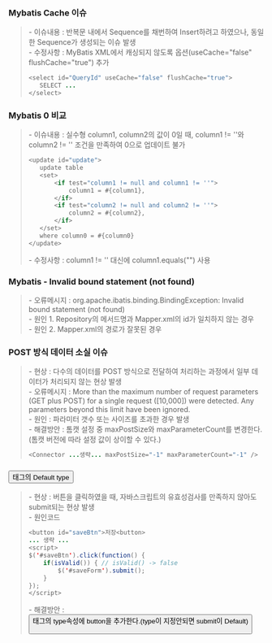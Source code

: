 ### Mybatis Cache 이슈
>   \- 이슈내용 : 반복문 내에서 Sequence를 채번하여 Insert하려고 하였으나, 동일한 Sequence가 생성되는 이슈 발생   
>   \- 수정사항 : MyBatis XML에서 캐싱되지 않도록 옵션(useCache="false" flushCache="true") 추가   
>    ```java
>    <select id="QueryId" useCache="false" flushCache="true">
>       SELECT ...
>    </select>



### Mybatis 0 비교
>   \- 이슈내용 : 실수형 column1, column2의 값이 0일 때, column1 != ''와 column2 != '' 조건을 만족하여 0으로 업데이트 불가   
>    ```java
>    <update id="update">
>       update table
>       <set>
>           <if test="column1 != null and column1 != ''">
>               column1 = #{column1},
>           </if>
>           <if test="column2 != null and column2 != ''">
>               column2 = #{column2},
>           </if>
>       </set>
>       where column0 = #{column0}
>   </update>
>    ```
>   \- 수정사항 :  column1 != '' 대신에 column1.equals("") 사용 



### Mybatis - Invalid bound statement (not found)
>   \- 오류메시지 : org.apache.ibatis.binding.BindingException: Invalid bound statement (not found)   
>   \- 원인 1.  Repository의 메서드명과 Mapper.xml의 id가 일치하지 않는 경우  
>   \- 원인 2.  Mapper.xml의 경로가 잘못된 경우   



### POST 방식 데이터 소실 이슈   
>   \- 현상 : 다수의 데이터를 POST 방식으로 전달하여 처리하는 과정에서 일부 데이터가 처리되지 않는 현상 발생   
>   \- 오류메시지 : More than the maximum number of request parameters (GET plus POST) for a single request ([10,000]) were detected. Any parameters beyond this limit have been ignored.   
>   \- 원인 : 파라미터 갯수 또는 사이즈를 초과한 경우 발생   
>   \- 해결방안 : 톰캣 설정 중 maxPostSize와 maxParameterCount를 변경한다.(톰캣 버전에 따라 설정 값이 상이할 수 있다.)   
>    ```java
>    <Connector ...생략... maxPostSize="-1" maxParameterCount="-1" />
>    ```



### <button> 태그의 Default type   
>   \- 현상 : 버튼을 클릭하였을 때, 자바스크립트의 유효성검사를 만족하지 않아도 submit되는 현상 발생      
>   \- 원인코드   
>   ```java
>   <button id="saveBtn">저장<button>   
>   ... 생략 ...     
>   <script>   
>   $('#saveBtn').click(function() {   
>       if(isValid()) { // isValid() -> false     
>           $('#saveForm').submit();   
>       }   
>   });   
>   </script>     
>   ```
>   \- 해결방안 : <button> 태그의 type속성에 button을 추가한다.(type이 지정안되면 submit이 Default)   
